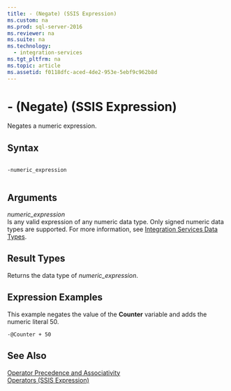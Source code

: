 ```yaml
---
title: - (Negate) (SSIS Expression)
ms.custom: na
ms.prod: sql-server-2016
ms.reviewer: na
ms.suite: na
ms.technology: 
  - integration-services
ms.tgt_pltfrm: na
ms.topic: article
ms.assetid: f0118dfc-aced-4de2-953e-5ebf9c962b8d
---
```

# - (Negate) (SSIS Expression)
  Negates a numeric expression.  
  
## Syntax  
  
```  
  
-numeric_expression  
  
```  
  
## Arguments  
 *numeric\_expression*  
 Is any valid expression of any numeric data type. Only signed numeric data types are supported. For more information, see [Integration Services Data Types](../../Topics\TopicNameNotContainA/Integration-Services-Data-Types.md).  
  
## Result Types  
 Returns the data type of *numeric\_expression*.  
  
## Expression Examples  
 This example negates the value of the **Counter** variable and adds the numeric literal 50.  
  
```  
-@Counter + 50  
```  
  
## See Also  
 [Operator Precedence and Associativity](../../Topics\TopicNameNotContainA/Operator-Precedence-and-Associativity.md)   
 [Operators &#40;SSIS Expression&#41;](../Topic/Operators%20\(SSIS%20Expression\).md)  
  
  